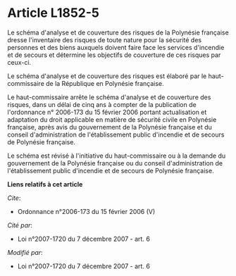# Article L1852-5

Le schéma d'analyse et de couverture des risques de la Polynésie française dresse l'inventaire des risques de toute nature
pour la sécurité des personnes et des biens auxquels doivent faire face les services d'incendie et de secours et détermine
les objectifs de couverture de ces risques par ceux-ci. 

Le schéma d'analyse et de couverture des risques est élaboré par le haut-commissaire de la République en Polynésie
française. 

Le haut-commissaire arrête le schéma d'analyse et de couverture des risques, dans un délai de cinq ans à compter de la
publication de l'ordonnance n° 2006-173 du 15 février 2006 portant actualisation et adaptation du droit applicable en matière
de sécurité civile en Polynésie française, après avis du gouvernement de la Polynésie française et du conseil
d'administration de l'établissement public d'incendie et de secours de Polynésie française. 

Le schéma est révisé à l'initiative du haut-commissaire ou à la demande du gouvernement de la Polynésie française ou du
conseil d'administration de l'établissement public d'incendie et de secours de Polynésie française.

**Liens relatifs à cet article**

_Cite_:

  - Ordonnance n°2006-173 du 15 février 2006 (V)

_Cité par_:

  - Loi n°2007-1720 du 7 décembre 2007 - art. 6

_Modifié par_:

  - Loi n°2007-1720 du 7 décembre 2007 - art. 6
